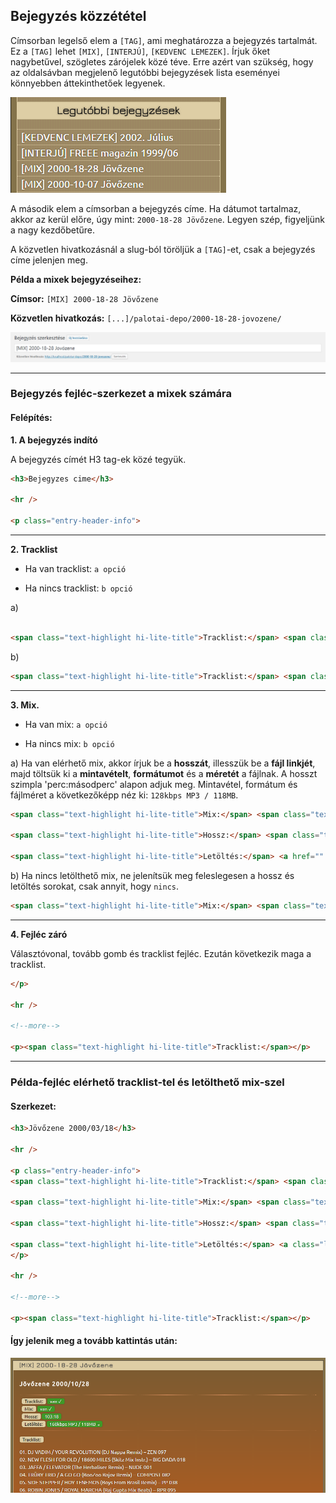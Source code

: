 ## Bejegyzés közzététel

Címsorban legelső elem a `[TAG]`, ami meghatározza a bejegyzés tartalmát. Ez a `[TAG]` lehet `[MIX]`, `[INTERJÚ]`, `[KEDVENC LEMEZEK]`. Írjuk őket nagybetűvel, szögletes zárójelek közé téve. Erre azért van szükség, hogy az oldalsávban megjelenő legutóbbi bejegyzések lista eseményei könnyebben áttekinthetőek legyenek.

![Bejegyzés hozzáadás - legutóbbi bejegyzések](bejegyzes-hozzaadas-legutobbiak.png)

A második elem a címsorban a bejegyzés címe. Ha dátumot tartalmaz, akkor az kerül előre, úgy mint: `2000-18-28 Jövőzene`. Legyen szép, figyeljünk a nagy kezdőbetűre.

A közvetlen hivatkozásnál a slug-ból töröljük a `[TAG]`-et, csak a bejegyzés címe jelenjen meg.

**Példa a mixek bejegyzéseihez:**

**Címsor:** `[MIX] 2000-18-28 Jövőzene`

**Közvetlen hivatkozás:** `[...]/palotai-depo/2000-18-28-jovozene/`

![Bejegyzés hozzáadás - címek](bejegyzes-hozzaadas-cimek.png)

---

### Bejegyzés fejléc-szerkezet a mixek számára

#### Felépítés:

**1. A bejegyzés indító**

A bejegyzés címét H3 tag-ek közé tegyük.

```HTML
<h3>Bejegyzes cime</h3>

<hr />

<p class="entry-header-info">
```

---

**2. Tracklist**

+ Ha van tracklist: `a opció`

+ Ha nincs tracklist: `b opció`

a)

``` HTML

<span class="text-highlight hi-lite-title">Tracklist:</span> <span class="text-highlight hi-lite-content hi-lite-yes">van &#10003;</span>

```

b)

``` HTML
<span class="text-highlight hi-lite-title">Tracklist:</span> <span class="text-highlight hi-lite-content hi-lite-no">nincs &#10008;</span>
```

---

**3. Mix.**

+ Ha van mix: `a opció`

+ Ha nincs mix: `b opció`

a) Ha van elérhető mix, akkor írjuk be a **hosszát**, illesszük be a **fájl linkjét**, majd töltsük ki a **mintavételt**, **formátumot** és a **méretét** a fájlnak. A hosszt szimpla 'perc:másodperc' alapon adjuk meg. Mintavétel, formátum és fájlméret a következőképp néz ki: `128kbps MP3 / 118MB`.

``` HTML
<span class="text-highlight hi-lite-title">Mix:</span> <span class="text-highlight hi-lite-content hi-lite-yes">van &#10003;</span>

<span class="text-highlight hi-lite-title">Hossz:</span> <span class="text-highlight hi-lite-content hi-lite-yes">?</span>

<span class="text-highlight hi-lite-title">Letöltés:</span> <a href="" class="letoltes"><span class="text-highlight hi-lite-content hi-lite-yes">?kbps MP3 / ?MB &#8628;</span></a>
```

b) Ha nincs letölthető mix, ne jelenítsük meg feleslegesen a hossz és letöltés sorokat, csak annyit, hogy `nincs`.

``` HTML
<span class="text-highlight hi-lite-title">Mix:</span> <span class="text-highlight hi-lite-content hi-lite-no">nincs &#10008;</span>
```

---

**4. Fejléc záró**

Választóvonal, tovább gomb és tracklist fejléc. Ezután következik maga a tracklist.

``` HTML
</p>

<hr />

<!--more-->

<p><span class="text-highlight hi-lite-title">Tracklist:</span></p>
```

---

### Példa-fejléc elérhető tracklist-tel és letölthető mix-szel

#### Szerkezet:

``` HTML
<h3>Jövőzene 2000/03/18</h3>

<hr />

<p class="entry-header-info">
<span class="text-highlight hi-lite-title">Tracklist:</span> <span class="text-highlight hi-lite-content hi-lite-yes">van &#10003;</span>

<span class="text-highlight hi-lite-title">Mix:</span> <span class="text-highlight hi-lite-content hi-lite-yes">van &#10003;</span>

<span class="text-highlight hi-lite-title">Hossz:</span> <span class="text-highlight hi-lite-content hi-lite-yes">103:18</span>

<span class="text-highlight hi-lite-title">Letöltés:</span> <a class="letoltes" href=""><span class="text-highlight hi-lite-content hi-lite-yes">160kbps MP3 / 118MB &#8628;</span></a>
</p>

<hr />

<!--more-->

<p><span class="text-highlight hi-lite-title">Tracklist:</span></p>
```

#### Így jelenik meg a tovább kattintás után:

![Bejegyzés hozzáadás - fejléc példa](bejegyzes-hozzaadas-fejlec-pelda.png)